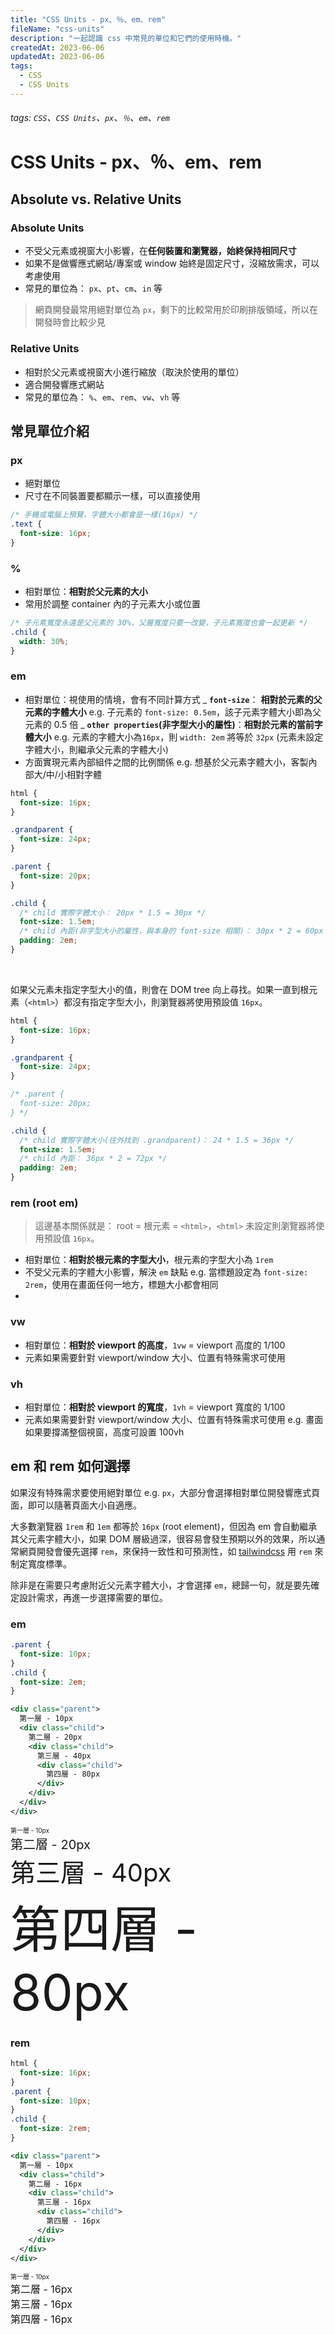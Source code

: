 ```yaml
---
title: "CSS Units - px、％、em、rem"
fileName: "css-units"
description: "一起認識 css 中常見的單位和它們的使用時機。"
createdAt: 2023-06-06
updatedAt: 2023-06-06
tags:
  - CSS
  - CSS Units
---
```


###### tags: `CSS`、`CSS Units`、`px`、`％`、`em`、`rem`

# CSS Units - px、％、em、rem

## Absolute vs. Relative Units

### Absolute Units

- 不受父元素或視窗大小影響，在**任何裝置和瀏覽器，始終保持相同尺寸**
- 如果不是做響應式網站/專案或 window 始終是固定尺寸，沒縮放需求，可以考慮使用
- 常見的單位為： `px`、`pt`、`cm`、`in` 等

> 網頁開發最常用絕對單位為 `px`，剩下的比較常用於印刷排版領域，所以在開發時會比較少見

### Relative Units

- 相對於父元素或視窗大小進行縮放（取決於使用的單位）
- 適合開發響應式網站
- 常見的單位為： `%`、`em`、`rem`、`vw`、`vh` 等

## 常見單位介紹

### px

- 絕對單位
- 尺寸在不同裝置要都顯示一樣，可以直接使用

```css
/* 手機或電腦上預覽，字體大小都會是一樣(16px) */
.text {
  font-size: 16px;
}
```

### %

- 相對單位：**相對於父元素的大小**
- 常用於調整 container 內的子元素大小或位置

```css
/* 子元素寬度永遠是父元素的 30%，父層寬度只要一改變，子元素寬度也會一起更新 */
.child {
  width: 30%;
}
```

### em

- 相對單位：視使用的情境，會有不同計算方式
  _ **`font-size`**： **相對於元素的父元素的字體大小**
  e.g. 子元素的 `font-size: 0.5em`，該子元素字體大小即為父元素的 0.5 倍
  _ **`other properties`(非字型大小的屬性)**：**相對於元素的當前字體大小**
  e.g. 元素的字體大小為`16px`，則 `width: 2em` 將等於 `32px` (元素未設定字體大小，則繼承父元素的字體大小)
- 方面實現元素內部組件之間的比例關係
  e.g. 想基於父元素字體大小，客製內部大/中/小相對字體

```css
html {
  font-size: 16px;
}

.grandparent {
  font-size: 24px;
}

.parent {
  font-size: 20px;
}

.child {
  /* child 實際字體大小： 20px * 1.5 = 30px */
  font-size: 1.5em;
  /* child 內距(非字型大小的屬性，與本身的 font-size 相關)： 30px * 2 = 60px */
  padding: 2em;
}
```

<br/>

如果父元素未指定字型大小的值，則會在 DOM tree 向上尋找。如果一直到根元素（`<html>`）都沒有指定字型大小，則瀏覽器將使用預設值 `16px`。

```css
html {
  font-size: 16px;
}

.grandparent {
  font-size: 24px;
}

/* .parent {
  font-size: 20px;
} */

.child {
  /* child 實際字體大小(往外找到 .grandparent)： 24 * 1.5 = 36px */
  font-size: 1.5em;
  /* child 內距： 36px * 2 = 72px */
  padding: 2em;
}
```

### rem (root em)

> 這邊基本關係就是： root = 根元素 = `<html>`，`<html>` 未設定則瀏覽器將使用預設值 `16px`。

- 相對單位：**相對於根元素的字型大小**，根元素的字型大小為 `1rem`
- 不受父元素的字體大小影響，解決 `em` 缺點
  e.g. 當標題設定為 `font-size: 2rem`，使用在畫面任何一地方，標題大小都會相同
-

### vw

- 相對單位：**相對於 viewport 的高度**，`1vw` = viewport 高度的 1/100
- 元素如果需要針對 viewport/window 大小、位置有特殊需求可使用

### vh

- 相對單位：**相對於 viewport 的寬度**，`1vh` = viewport 寬度的 1/100
- 元素如果需要針對 viewport/window 大小、位置有特殊需求可使用
  e.g. 畫面如果要撐滿整個視窗，高度可設置 100vh

## em 和 rem 如何選擇

如果沒有特殊需求要使用絕對單位 e.g. `px`，大部分會選擇相對單位開發響應式頁面，即可以隨著頁面大小自適應。

大多數瀏覽器 `1rem` 和 `1em` 都等於 `16px` (root element)，但因為 em 會自動繼承其父元素字體大小，如果 DOM 層級過深，很容易會發生預期以外的效果，所以通常網頁開發會優先選擇 `rem`，來保持一致性和可預測性，如 [tailwindcss](https://tailwindcss.com/docs/width) 用 `rem` 來制定寬度標準。

除非是在需要只考慮附近父元素字體大小，才會選擇 `em`，總歸一句，就是要先確定設計需求，再進一步選擇需要的單位。

### em

```css
.parent {
  font-size: 10px;
}
.child {
  font-size: 2em;
}
```

```xml
<div class="parent">
  第一層 - 10px
  <div class="child">
    第二層 - 20px
    <div class="child">
      第三層 - 40px
      <div class="child">
        第四層 - 80px
      </div>
    </div>
  </div>
</div>
```

<div style="font-size: 10px;">
  第一層 - 10px
  <div style="font-size: 2em;">
  第二層 - 20px
    <div style="font-size: 2em;">
   第三層 - 40px
      <div style="font-size: 2em;">
         第四層 - 80px
      </div>
    </div>
  </div>
</div>

### rem

```css
html {
  font-size: 16px;
}
.parent {
  font-size: 10px;
}
.child {
  font-size: 2rem;
}
```

```xml
<div class="parent">
  第一層 - 10px
  <div class="child">
    第二層 - 16px
    <div class="child">
      第三層 - 16px
      <div class="child">
        第四層 - 16px
      </div>
    </div>
  </div>
</div>
```

<div style="font-size: 10px;">
  第一層 - 10px
  <div style="font-size: 16px;">
   第二層 - 16px
    <div style="font-size: 16px;">
     第三層 - 16px
      <div style="font-size: 16px;">
       第四層 - 16px
      </div>
    </div>
  </div>
</div>
